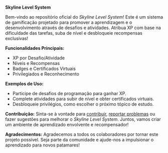 **Skyline Level System**

Bem-vindo ao repositório oficial do *Skyline Level System*! Este é um sistema de gamificação projetado para promover a aprendizagem e o desenvolvimento através de desafios e atividades. Atribua XP com base na dificuldade das tarefas, suba de nível e desbloqueie recompensas exclusivas!

**Funcionalidades Principais:**
- XP por Desafio/Atividade
- Níveis e Recompensas
- Badges e Certificados Virtuais
- Privilegiados e Reconhecimento

**Exemplos de Uso:**
- Participe de desafios de programação para ganhar XP.
- Complete atividades para subir de nível e obter certificados virtuais.
- Desbloqueie privilégios, como escolher o próximo tópico de estudo.

**Contribuição:**
Sinta-se à vontade para [contribuir](CONTRIBUTING.md), [reportar problemas](issues) ou fazer sugestões para melhorar o *Skyline Level System*. Juntos, vamos criar um ambiente de aprendizado envolvente e recompensador!

**Agradecimentos:**
Agradecemos a todos os colaboradores por tornar este projeto possível. Seja parte da comunidade e ajude-nos a impulsionar o aprendizado para novos patamares!
